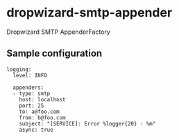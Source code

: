 dropwizard-smtp-appender
========================

Dropwizard SMTP AppenderFactory

Sample configuration
--------------------

    logging:
      level: INFO
  
      appenders:
      - type: smtp
        host: localhost
        port: 25
        to: a@foo.com
        from: b@foo.com
        subject: "[SERVICE]: Error %logger{20} - %m"
        async: true
    